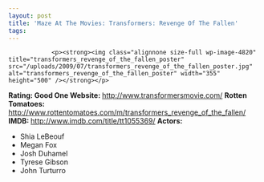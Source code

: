 ```yaml
---
layout: post
title: 'Maze At The Movies: Transformers: Revenge Of The Fallen'
tags:
---
```



                <p><strong><img class="alignnone size-full wp-image-4820" title="transformers_revenge_of_the_fallen_poster" src="/uploads/2009/07/transformers_revenge_of_the_fallen_poster.jpg" alt="transformers_revenge_of_the_fallen_poster" width="355" height="500" /></strong></p>
<p><strong>Rating: Good One
Website: </strong><a href="http://www.transformersmovie.com/"><a href="http://www.transformersmovie.com/">http://www.transformersmovie.com/</a></a>
<strong>Rotten Tomatoes:</strong> <a href="http://www.rottentomatoes.com/m/transformers_revenge_of_the_fallen/"><a href="http://www.rottentomatoes.com/m/transformers_revenge_of_the_fallen/">http://www.rottentomatoes.com/m/transformers_revenge_of_the_fallen/</a></a>
<strong>IMDB: </strong><a href="http://www.imdb.com/title/tt1055369/"><a href="http://www.imdb.com/title/tt1055369/">http://www.imdb.com/title/tt1055369/</a></a>
<strong>Actors:</strong></p>
<ul>
    <li>Shia LeBeouf</li>
    <li>Megan Fox</li>
    <li>Josh Duhamel</li>
    <li>Tyrese Gibson</li>
    <li>John Turturro</li>
</ul>
